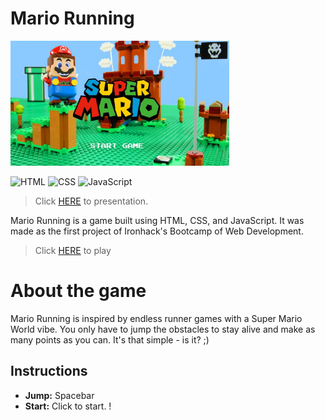 # Mario Running

<img src="https://github.com/andersonfae/running-game/blob/main/img/mario-start.jpg?raw=true" width="350" height="200">

![HTML](https://img.shields.io/badge/HTML5-E34F26?style=for-the-badge&logo=html5&logoColor=white) ![CSS](https://img.shields.io/badge/CSS3-1572B6?style=for-the-badge&logo=css3&logoColor=white) ![JavaScript](https://img.shields.io/badge/JavaScript-F7DF1E?style=for-the-badge&logo=javascript&logoColor=black)

> Click [HERE](https://docs.google.com/presentation/d/e/2PACX-1vTiL1RDOd79fRu51lwHzhuf732FhZ7cgWQ6r2c_ZGh94N94YRuxNy83ciHuNZTf2d7zyKBpAbDRxhRD/pub?start=false&loop=false&delayms=60000&slide=id.g1f5a554dbf_0_404) to presentation.

Mario Running is a game built using HTML, CSS, and JavaScript. It was made as the first project of Ironhack's Bootcamp of Web Development.

> Click [HERE](https://andersonfae.github.io/running-game/) to play

# About the game
Mario Running is inspired by endless runner games with a Super Mario World vibe. You only have to jump the obstacles to stay alive and make as many points as you can. It's that simple - is it? ;)

## Instructions
- **Jump:** Spacebar
- **Start:** Click to start. !
